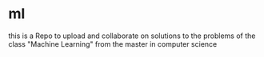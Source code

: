 # ml
this is a Repo to upload and collaborate on solutions to the problems of the class "Machine Learning" from the master in computer science
